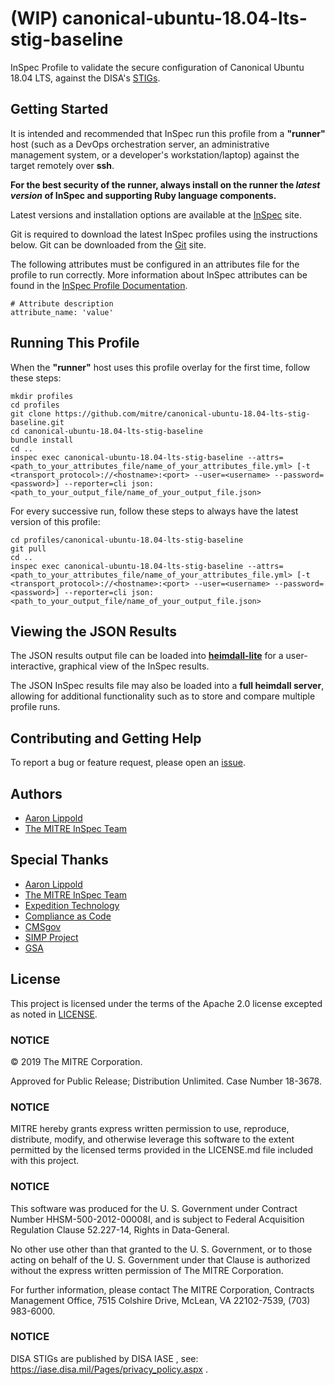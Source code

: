 # (WIP) canonical-ubuntu-18.04-lts-stig-baseline 

InSpec Profile to validate the secure configuration of Canonical Ubuntu 18.04 LTS, against the DISA's [STIGs](https://public.cyber.mil/stigs/).

## Getting Started  
It is intended and recommended that InSpec run this profile from a __"runner"__ host (such as a DevOps orchestration server, an administrative management system, or a developer's workstation/laptop) against the target remotely over __ssh__.

__For the best security of the runner, always install on the runner the _latest version_ of InSpec and supporting Ruby language components.__ 

Latest versions and installation options are available at the [InSpec](http://inspec.io/) site.

Git is required to download the latest InSpec profiles using the instructions below. Git can be downloaded from the [Git](https://git-scm.com/book/en/v2/Getting-Started-Installing-Git) site. 

The following attributes must be configured in an attributes file for the profile to run correctly. More information about InSpec attributes can be found in the [InSpec Profile Documentation](https://www.inspec.io/docs/reference/profiles/).

```
# Attribute description
attribute_name: 'value'
```

## Running This Profile
When the __"runner"__ host uses this profile overlay for the first time, follow these steps: 

```
mkdir profiles
cd profiles
git clone https://github.com/mitre/canonical-ubuntu-18.04-lts-stig-baseline.git
cd canonical-ubuntu-18.04-lts-stig-baseline
bundle install
cd ..
inspec exec canonical-ubuntu-18.04-lts-stig-baseline --attrs=<path_to_your_attributes_file/name_of_your_attributes_file.yml> [-t <transport_protocol>://<hostname>:<port> --user=<username> --password=<password>] --reporter=cli json:<path_to_your_output_file/name_of_your_output_file.json>
```
For every successive run, follow these steps to always have the latest version of this profile:

```
cd profiles/canonical-ubuntu-18.04-lts-stig-baseline
git pull
cd ..
inspec exec canonical-ubuntu-18.04-lts-stig-baseline --attrs=<path_to_your_attributes_file/name_of_your_attributes_file.yml> [-t <transport_protocol>://<hostname>:<port> --user=<username> --password=<password>] --reporter=cli json:<path_to_your_output_file/name_of_your_output_file.json>
```

## Viewing the JSON Results

The JSON results output file can be loaded into __[heimdall-lite](https://mitre.github.io/heimdall-lite/)__ for a user-interactive, graphical view of the InSpec results. 

The JSON InSpec results file may also be loaded into a __full heimdall server__, allowing for additional functionality such as to store and compare multiple profile runs.

## Contributing and Getting Help
To report a bug or feature request, please open an [issue](https://github.com/mitre/canonical-ubuntu-18.04-lts-stig-baseline/issues/new).

## Authors
- [Aaron Lippold](https://github.com/aaronlippold)
- [The MITRE InSpec Team](https://github.com/mitre/inspec)

## Special Thanks
- [Aaron Lippold](https://github.com/aaronlippold)
- [The MITRE InSpec Team](https://github.com/mitre/inspec)
- [Expedition Technology](https://www.exptechinc.com)
- [Compliance as Code](https://github.com/ComplianceAsCode)
- [CMSgov](https://github.com/CMSgov)
- [SIMP Project](https://github.com/simp)
- [GSA](https://github.com/GSA)

## License 

This project is licensed under the terms of the Apache 2.0 license excepted as noted in [LICENSE](https://github.com/mitre/canonical-ubuntu-18.04-lts-stig-baseline/blob/master/LICENSE). 

### NOTICE

© 2019 The MITRE Corporation.  

Approved for Public Release; Distribution Unlimited. Case Number 18-3678.  

### NOTICE
MITRE hereby grants express written permission to use, reproduce, distribute, modify, and otherwise leverage this software to the extent permitted by the licensed terms provided in the LICENSE.md file included with this project.

### NOTICE  

This software was produced for the U. S. Government under Contract Number HHSM-500-2012-00008I, and is subject to Federal Acquisition Regulation Clause 52.227-14, Rights in Data-General.  

No other use other than that granted to the U. S. Government, or to those acting on behalf of the U. S. Government under that Clause is authorized without the express written permission of The MITRE Corporation. 

For further information, please contact The MITRE Corporation, Contracts Management Office, 7515 Colshire Drive, McLean, VA  22102-7539, (703) 983-6000.  

### NOTICE

DISA STIGs are published by DISA IASE , see: 
https://iase.disa.mil/Pages/privacy_policy.aspx .
